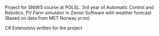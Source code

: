 Project for SNIWS course at POLSL. 3rd year of Automatic Control and Robotics. PV Farm simulator in Zenon Software with weather forecast (Based on data from MET Norway yr.no)

C# Extensions written for the project
